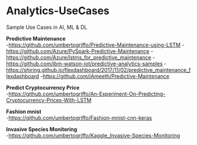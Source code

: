 # Analytics-UseCases
Sample Use Cases in AI, ML &amp; DL

<b>Predictive Maintenance</b>\
-https://github.com/umbertogriffo/Predictive-Maintenance-using-LSTM
-https://github.com/Azure/PySpark-Predictive-Maintenance
-https://github.com/Azure/lstms_for_predictive_maintenance
-https://github.com/ibm-watson-iot/predictive-analytics-samples
-https://shiring.github.io/flexdashboard/2017/11/02/predictive_maintenance_flexdashboard
-https://github.com/iAmeeth/Predictive-Maintenance

<b>Predict Cryptocurrency Price</b>\
-https://github.com/umbertogriffo/An-Experiment-On-Predicting-Cryptocurrency-Prices-With-LSTM

<b>Fashion mnist</b>\
-https://github.com/umbertogriffo/Fashion-mnist-cnn-keras

<b>Invasive Species Monitoring</b>\
-https://github.com/umbertogriffo/Kaggle_Invasive-Species-Monitoring
